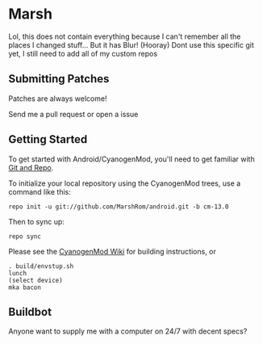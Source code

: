 Marsh
===========

Lol, this does not contain everything because I can't remember all the places I changed stuff...
But it has Blur! (Hooray)
Dont use this specific git yet, I still need to add all of my custom repos


Submitting Patches
------------------
Patches are always welcome!  

Send me a pull request or open a issue

Getting Started
---------------

To get started with Android/CyanogenMod, you'll need to get
familiar with [Git and Repo](http://source.android.com/source/using-repo.html).

To initialize your local repository using the CyanogenMod trees, use a command like this:

    repo init -u git://github.com/MarshRom/android.git -b cm-13.0

Then to sync up:

    repo sync

Please see the [CyanogenMod Wiki](http://wiki.cyanogenmod.org/) for building instructions, or

    . build/envstup.sh 
    lunch
    (select device)
    mka bacon


Buildbot
--------
Anyone want to supply me with a computer on 24/7 with decent specs?
